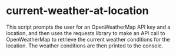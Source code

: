 # current-weather-at-location
This script prompts the user for an OpenWeatherMap API key and a location, and then uses the requests library to make an API call to OpenWeatherMap to retrieve the current weather conditions for the location. The weather conditions are then printed to the console.
